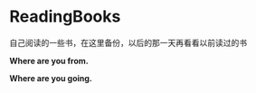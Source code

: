 # ReadingBooks
 自己阅读的一些书，在这里备份，以后的那一天再看看以前读过的书
 
 **Where are you from.**
 
 **Where are you going.**
